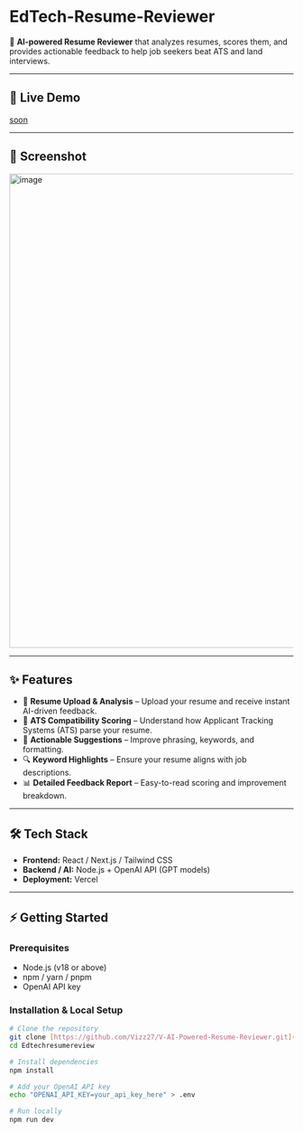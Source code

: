 # EdTech-Resume-Reviewer

🚀 **AI-powered Resume Reviewer** that analyzes resumes, scores them, and provides actionable feedback to help job seekers beat ATS and land interviews.

---

## 🔗 Live Demo
[soon](https://resume-review-five.vercel.app/)

---

## 📸 Screenshot
<img width="1883" height="839" alt="image" src="https://github.com/user-attachments/assets/6b936541-d2b5-41b5-a82a-7cbb0b5b8c58" />


---

## ✨ Features
- 📄 **Resume Upload & Analysis** – Upload your resume and receive instant AI-driven feedback.  
- 🎯 **ATS Compatibility Scoring** – Understand how Applicant Tracking Systems (ATS) parse your resume.  
- 📝 **Actionable Suggestions** – Improve phrasing, keywords, and formatting.  
- 🔍 **Keyword Highlights** – Ensure your resume aligns with job descriptions.  
- 📊 **Detailed Feedback Report** – Easy-to-read scoring and improvement breakdown.  

---

## 🛠️ Tech Stack
- **Frontend:** React / Next.js / Tailwind CSS  
- **Backend / AI:** Node.js + OpenAI API (GPT models)  
- **Deployment:** Vercel  

---

## ⚡ Getting Started

### Prerequisites
- Node.js (v18 or above)  
- npm / yarn / pnpm  
- OpenAI API key  

### Installation & Local Setup
```bash
# Clone the repository
git clone [https://github.com/Vizz27/V-AI-Powered-Resume-Reviewer.git](https://github.com/GaurRitika/pror)
cd Edtechresumereview

# Install dependencies
npm install

# Add your OpenAI API key
echo "OPENAI_API_KEY=your_api_key_here" > .env

# Run locally
npm run dev
